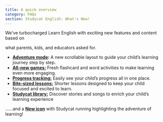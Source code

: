 ```yaml
---
title: A quick overview
category: FAQs
section: Studycat English: What's New!
---
```

We've turbocharged Learn English with exciting new features and content based on

what parents, kids, and educators asked for.

* **[Adventure mode](https://help.studycat.com/hc/en-us/articles/40395054430233):** A new scrollable layout to guide your child’s learning journey step by step.
* [**All-new games:**](https://help.studycat.com/hc/en-us/articles/40396868059161) Fresh flashcard and word activities to make learning even more engaging.
* [**Progress tracking:**](https://help.studycat.com/hc/en-us/articles/40392093954585) Easily see your child’s progress all in one place.
* [**Bite-sized lessons:**](https://help.studycat.com/hc/en-us/articles/40395054430233) Shorter lessons designed to keep your child focused and excited to learn.
* [**Studycat library:**](https://help.studycat.com/hc/en-us/articles/40392018677401) Discover stories and songs to enrich your child’s learning experience

......and a [**New icon**](https://help.studycat.com/hc/en-us/articles/40378210072217) with Studycat running highlighting the adventure of learning!
